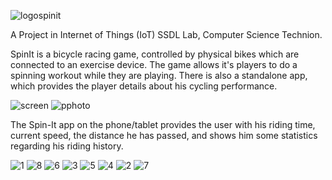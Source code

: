 ![logospinit](./pics/logo_big.png)


A Project in Internet of Things (IoT) SSDL Lab, Computer Science Technion.


SpinIt is a bicycle racing game, controlled by physical bikes which are connected to an exercise device. The game allows it's players to do a spinning workout while they are playing. There is also a standalone app, which provides the player details about his cycling performance.

![screen](./pics/game_screen.png)
![pphoto](./pics/poster_photo.jpg)

The Spin-It app on the phone/tablet provides the user with his riding time, current speed, the distance he has passed, and shows him some statistics regarding his riding history. 

![1](./pics/1.jpg)
![8](./pics/8.png)
![6](./pics/6.png)
![3](./pics/3.png)
![5](./pics/5.png)
![4](./pics/4.png)
![2](./pics/2.jpg)
![7](./pics/7.png)



      
